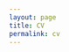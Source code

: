 ```yaml
---
layout: page
title: CV
permalink: cv
---
```

<object data="assets/pdf/InheeKwak_CV.pdf" width="1000" height="1000" type='application/pdf'></object>
